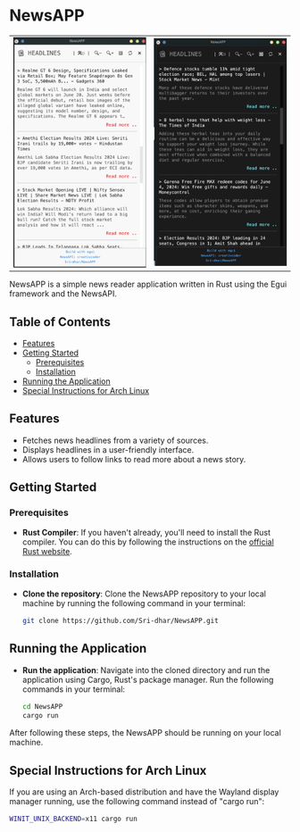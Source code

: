 # NewsAPP

<table>
  <tr>
    <td>
      <img src="assets/NewsAPP.png" alt="NewsAPP" width="300"/>
    </td>
    <td>
      <img src="assets/NewsAPP_dark.png" alt="NewsAPP Dark" width="300"/>
    </td>
  </tr>
</table>

NewsAPP is a simple news reader application written in Rust using the Egui framework and the NewsAPI.

## Table of Contents

- [Features](#features)
- [Getting Started](#getting-started)
  - [Prerequisites](#prerequisites)
  - [Installation](#installation)
- [Running the Application](#running-the-application)
- [Special Instructions for Arch Linux](#special-instructions-for-arch-linux)

## Features

- Fetches news headlines from a variety of sources.
- Displays headlines in a user-friendly interface.
- Allows users to follow links to read more about a news story.

## Getting Started

### Prerequisites

- **Rust Compiler**: If you haven't already, you'll need to install the Rust compiler. You can do this by following the instructions on the [official Rust website](https://www.rust-lang.org/tools/install).

### Installation

- **Clone the repository**: Clone the NewsAPP repository to your local machine by running the following command in your terminal:

    ```bash
    git clone https://github.com/Sri-dhar/NewsAPP.git
    ```

## Running the Application

- **Run the application**: Navigate into the cloned directory and run the application using Cargo, Rust's package manager. Run the following commands in your terminal:

    ```bash
    cd NewsAPP
    cargo run
    ```

After following these steps, the NewsAPP should be running on your local machine.

## Special Instructions for Arch Linux

If you are using an Arch-based distribution and have the Wayland display manager running, use the following command instead of "cargo run":

```bash
WINIT_UNIX_BACKEND=x11 cargo run